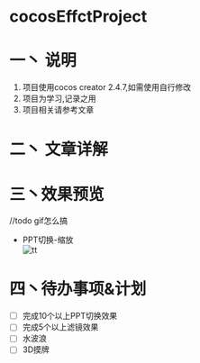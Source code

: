 # cocosEffctProject

# 一丶 说明

1. 项目使用cocos creator 2.4.7,如需使用自行修改
2. 项目为学习,记录之用
3. 项目相关请参考文章

# 二丶 文章详解

# 三丶效果预览

//todo gif怎么搞

* PPT切换-缩放  
  ![tt](https://github.com/SaltedFish1012/MyMakedownImage/blob/main/git/1.gif?raw=true)

# 四丶待办事项&计划

* [ ] 完成10个以上PPT切换效果
* [ ] 完成5个以上滤镜效果
* [ ] 水波浪
* [ ] 3D摸牌
